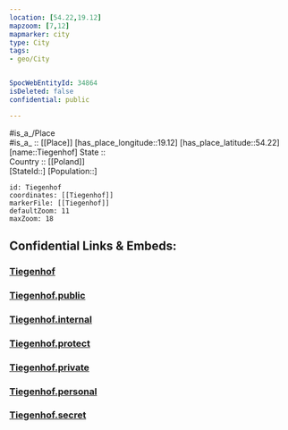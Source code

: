 ```yaml
---
location: [54.22,19.12] 
mapzoom: [7,12] 
mapmarker: city 
type: City
tags:
- geo/City


SpocWebEntityId: 34864
isDeleted: false
confidential: public

---
```

#is_a_/Place  
#is_a_ :: [[Place]] 
[has_place_longitude::19.12] 
[has_place_latitude::54.22] 
[name::Tiegenhof] 
State ::  
Country :: [[Poland]]  
[StateId::] 
[Population::] 



```leaflet
id: Tiegenhof
coordinates: [[Tiegenhof]] 
markerFile: [[Tiegenhof]] 
defaultZoom: 11 
maxZoom: 18
```


## Confidential Links & Embeds: 

### [Tiegenhof](/_Standards/Earth/Continent/Europe/Europe~East/Poland/Provinces~Poland/Pomeranian/City/Tiegenhof.md) 

### [Tiegenhof.public](/_public/Earth/Continent/Europe/Europe~East/Poland/Provinces~Poland/Pomeranian/City/Tiegenhof.public.md) 

### [Tiegenhof.internal](/_internal/Earth/Continent/Europe/Europe~East/Poland/Provinces~Poland/Pomeranian/City/Tiegenhof.internal.md) 

### [Tiegenhof.protect](/_protect/Earth/Continent/Europe/Europe~East/Poland/Provinces~Poland/Pomeranian/City/Tiegenhof.protect.md) 

### [Tiegenhof.private](/_private/Earth/Continent/Europe/Europe~East/Poland/Provinces~Poland/Pomeranian/City/Tiegenhof.private.md) 

### [Tiegenhof.personal](/_personal/Earth/Continent/Europe/Europe~East/Poland/Provinces~Poland/Pomeranian/City/Tiegenhof.personal.md) 

### [Tiegenhof.secret](/_secret/Earth/Continent/Europe/Europe~East/Poland/Provinces~Poland/Pomeranian/City/Tiegenhof.secret.md)

